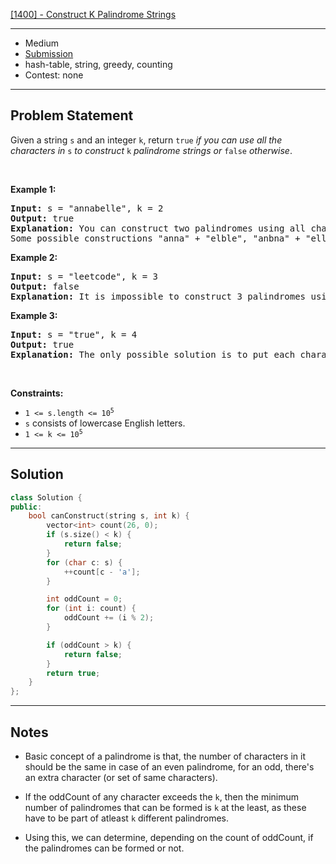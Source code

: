 [[1400] - Construct K Palindrome Strings](https://leetcode.com/problems/construct-k-palindrome-strings)

---

- Medium
- [Submission](https://leetcode.com/problems/construct-k-palindrome-strings/submissions/1505311366/)
- hash-table, string, greedy, counting
- Contest: none

---

## Problem Statement

<p>Given a string <code>s</code> and an integer <code>k</code>, return <code>true</code> <em>if you can use all the characters in </em><code>s</code><em> to construct </em><code>k</code><em> palindrome strings or </em><code>false</code><em> otherwise</em>.</p>

<p>&nbsp;</p>
<p><strong class="example">Example 1:</strong></p>

<pre>
<strong>Input:</strong> s = &quot;annabelle&quot;, k = 2
<strong>Output:</strong> true
<strong>Explanation:</strong> You can construct two palindromes using all characters in s.
Some possible constructions &quot;anna&quot; + &quot;elble&quot;, &quot;anbna&quot; + &quot;elle&quot;, &quot;anellena&quot; + &quot;b&quot;
</pre>

<p><strong class="example">Example 2:</strong></p>

<pre>
<strong>Input:</strong> s = &quot;leetcode&quot;, k = 3
<strong>Output:</strong> false
<strong>Explanation:</strong> It is impossible to construct 3 palindromes using all the characters of s.
</pre>

<p><strong class="example">Example 3:</strong></p>

<pre>
<strong>Input:</strong> s = &quot;true&quot;, k = 4
<strong>Output:</strong> true
<strong>Explanation:</strong> The only possible solution is to put each character in a separate string.
</pre>

<p>&nbsp;</p>
<p><strong>Constraints:</strong></p>

<ul>
	<li><code>1 &lt;= s.length &lt;= 10<sup>5</sup></code></li>
	<li><code>s</code> consists of lowercase English letters.</li>
	<li><code>1 &lt;= k &lt;= 10<sup>5</sup></code></li>
</ul>


---

## Solution

```cpp
class Solution {
public:
    bool canConstruct(string s, int k) {
        vector<int> count(26, 0);
        if (s.size() < k) {
            return false;
        }
        for (char c: s) {
            ++count[c - 'a'];
        }

        int oddCount = 0;
        for (int i: count) {
            oddCount += (i % 2);
        }

        if (oddCount > k) {
            return false;
        }
        return true;
    }
};
```

---

## Notes

- Basic concept of a palindrome is that, the number of characters in it should be the same in case of an even palindrome, for an odd, there's an extra character (or set of same characters).

- If the oddCount of any character exceeds the `k`, then the minimum number of palindromes that can be formed is `k` at the least, as these have to be part of atleast `k` different palindromes.

- Using this, we can determine, depending on the count of oddCount, if the palindromes can be formed or not.

